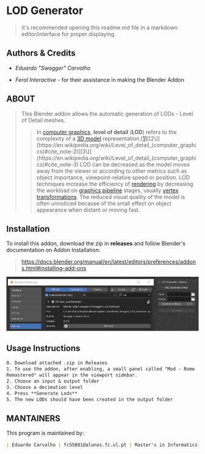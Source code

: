 # LOD Generator

> It's recommended opening this readme.md file in a markdown editor/interface for proper displaying.



## Authors & Credits

- *Eduardo "Swagger" Carvalho*

- *Feral Interactive* - for their assistance in making the Blender Addon

  

ABOUT
---------------

> This Blender addon allows the automatic generation of LODs - Level of Detail meshes.
>
> > In [computer graphics](https://en.wikipedia.org/wiki/Computer_graphics), **level of detail** (**LOD**) refers to the complexity of a [3D model](https://en.wikipedia.org/wiki/3D_model) representation.[[1\]](https://en.wikipedia.org/wiki/Level_of_detail_(computer_graphics)#cite_note-1)[[2\]](https://en.wikipedia.org/wiki/Level_of_detail_(computer_graphics)#cite_note-2)[[3\]](https://en.wikipedia.org/wiki/Level_of_detail_(computer_graphics)#cite_note-3) LOD can be decreased as the model moves away from the viewer or  according to other metrics such as object importance, viewpoint-relative speed or position. LOD techniques increase the efficiency of [rendering](https://en.wikipedia.org/wiki/Rendering_(computer_graphics)) by decreasing the workload on [graphics pipeline](https://en.wikipedia.org/wiki/Graphics_pipeline) stages, usually [vertex transformations](https://en.wikipedia.org/wiki/Vertex_transformations). The reduced visual quality of the model is often unnoticed because of  the small effect on object appearance when distant or moving fast.

Installation
---------------

To install this addon, download the zip in **releases** and follow Blender's documentation on Addon Installation:

> https://docs.blender.org/manual/en/latest/editors/preferences/addons.html#installing-add-ons

![Installation](images/addon_installation.png)

## Usage Instructions

	0. Download attached .zip in Releases
	1. To use the addon, after enabling, a small panel called "Mod - Rome Remastered" will appear in the viewport sidebar.
	2. Choose an input & output folder
	3. Choose a decimation level
	4. Press **Generate Lods**
	5. The new LODs should have been created in the output folder

MANTAINERS
---------------

This program is maintained by:

```markdown
| Eduardo Carvalho | fc55881@alunos.fc.ul.pt | Master's in Informatics | FCUL |
```
